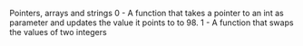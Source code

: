 Pointers, arrays and strings
0 - A function that takes a pointer to an int as parameter and updates the
	value it points to to 98.
1 - A  function that swaps the values of two integers



